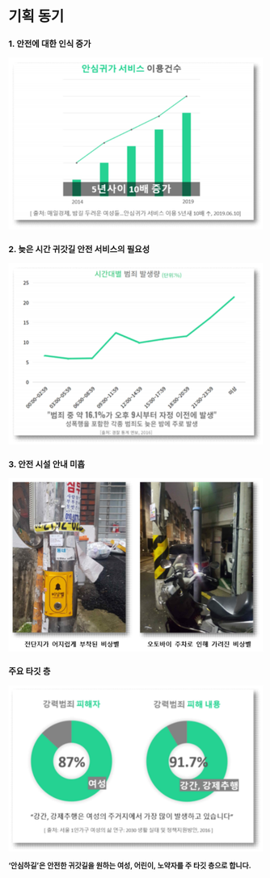 # 기획 동기

### 1. 안전에 대한 인식 증가

![](<.gitbook/assets/안심귀가 서비스 이용건수.png>)

### 2. 늦은 시간 귀갓길 안전 서비스의 필요성

![](<.gitbook/assets/시간대별 범죄 발생량.png>)

### 3. 안전 시설 안내 미흡     &#x20;

![](<.gitbook/assets/비상벨 현황.png>)

### **주요 타깃 층**&#x20;

![](<.gitbook/assets/강력범죄 통계.png>)

**‘안심하길’은 안전한 귀갓길을 원하는 여성, 어린이, 노약자를 주 타깃 층으로 합니다.**
